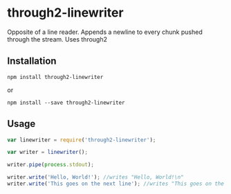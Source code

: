 # through2-linewriter
Opposite of a line reader. Appends a newline to every chunk pushed through the stream. Uses through2

## Installation

```console
npm install through2-linewriter
```

or

```console
npm install --save through2-linewriter
```

## Usage

```javascript
var linewriter = require('through2-linewriter');

var writer = linewriter();

writer.pipe(process.stdout);

writer.write('Hello, World!'); //writes "Hello, World!\n"
writer.write('This goes on the next line'); //writes "This goes on the next line\n"
```